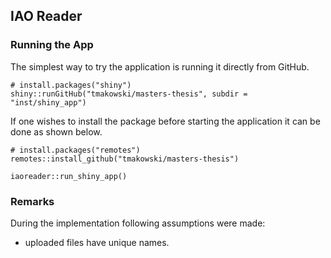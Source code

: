 ## IAO Reader

### Running the App
The simplest way to try the application is running it directly from GitHub.
```
# install.packages("shiny")
shiny::runGitHub("tmakowski/masters-thesis", subdir = "inst/shiny_app")
```

If one wishes to install the package before starting the application it can be done as shown below.
```
# install.packages("remotes")
remotes::install_github("tmakowski/masters-thesis")

iaoreader::run_shiny_app()
```

### Remarks
During the implementation following assumptions were made:

 * uploaded files have unique names.
